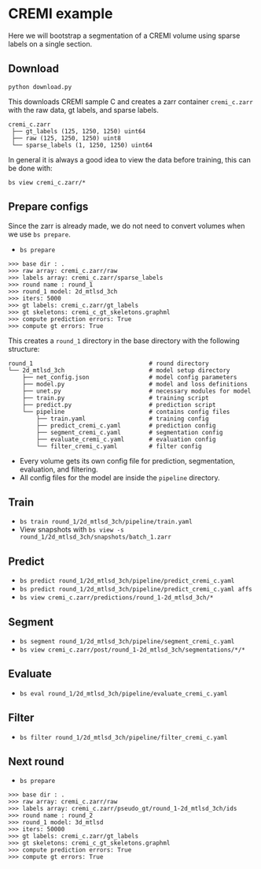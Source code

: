 # CREMI example

Here we will bootstrap a segmentation of a CREMI volume using sparse labels on a single section.

## Download
```
python download.py
```
This downloads CREMI sample C and creates a zarr container `cremi_c.zarr` with the raw data, gt labels, and sparse labels.

```
cremi_c.zarr
 ├── gt_labels (125, 1250, 1250) uint64
 ├── raw (125, 1250, 1250) uint8
 └── sparse_labels (1, 1250, 1250) uint64
```

In general it is always a good idea to view the data before training, this can be done with:
```
bs view cremi_c.zarr/*
```

## Prepare configs

Since the zarr is already made, we do not need to convert volumes when we use `bs prepare`.

* `bs prepare`
```
>>> base dir : .
>>> raw array: cremi_c.zarr/raw
>>> labels array: cremi_c.zarr/sparse_labels
>>> round name : round_1
>>> round_1 model: 2d_mtlsd_3ch
>>> iters: 5000
>>> gt labels: cremi_c.zarr/gt_labels
>>> gt skeletons: cremi_c_gt_skeletons.graphml
>>> compute prediction errors: True
>>> compute gt errors: True
```

This creates a `round_1` directory in the base directory with the following structure:
```
round_1                                 # round directory
└── 2d_mtlsd_3ch                        # model setup directory
    ├── net_config.json                 # model config parameters
    ├── model.py                        # model and loss definitions
    ├── unet.py                         # necessary modules for model
    ├── train.py                        # training script
    ├── predict.py                      # prediction script
    └── pipeline                        # contains config files
        ├── train.yaml                  # training config
        ├── predict_cremi_c.yaml        # prediction config
        ├── segment_cremi_c.yaml        # segmentation config
        ├── evaluate_cremi_c.yaml       # evaluation config
        └── filter_cremi_c.yaml         # filter config
```

* Every volume gets its own config file for prediction, segmentation, evaluation, and filtering.
* All config files for the model are inside the `pipeline` directory.

## Train
- ```bs train round_1/2d_mtlsd_3ch/pipeline/train.yaml```
- View snapshots with `bs view -s round_1/2d_mtlsd_3ch/snapshots/batch_1.zarr`

## Predict
- `bs predict round_1/2d_mtlsd_3ch/pipeline/predict_cremi_c.yaml`
- `bs predict round_1/2d_mtlsd_3ch/pipeline/predict_cremi_c.yaml affs`
- `bs view cremi_c.zarr/predictions/round_1-2d_mtlsd_3ch/*`

## Segment
- `bs segment round_1/2d_mtlsd_3ch/pipeline/segment_cremi_c.yaml`
- `bs view cremi_c.zarr/post/round_1-2d_mtlsd_3ch/segmentations/*/*`

## Evaluate
- `bs eval round_1/2d_mtlsd_3ch/pipeline/evaluate_cremi_c.yaml`

## Filter
- `bs filter round_1/2d_mtlsd_3ch/pipeline/filter_cremi_c.yaml`

## Next round
* `bs prepare`
```
>>> base dir : .
>>> raw array: cremi_c.zarr/raw
>>> labels array: cremi_c.zarr/pseudo_gt/round_1-2d_mtlsd_3ch/ids
>>> round name : round_2
>>> round_1 model: 3d_mtlsd
>>> iters: 50000
>>> gt labels: cremi_c.zarr/gt_labels
>>> gt skeletons: cremi_c_gt_skeletons.graphml
>>> compute prediction errors: True
>>> compute gt errors: True
```